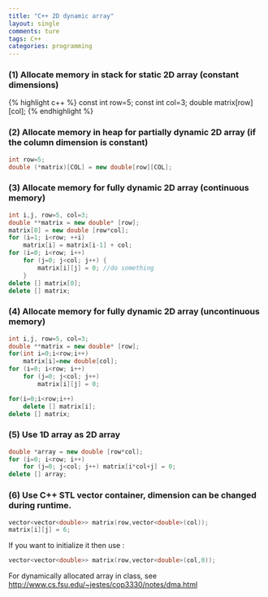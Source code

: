 ```yaml
---
title: "C++ 2D dynamic array"
layout: single
comments: ture 
tags: C++
categories: programming 
---
```


### (1) Allocate memory in stack for static 2D array (constant dimensions)  

{% highlight c++ %}
const int row=5;
const int col=3;
double matrix[row][col];
{% endhighlight %}


### (2) Allocate memory in heap for partially dynamic 2D array (if the column dimension is constant)  

```c++
int row=5;
double (*matrix)[COL] = new double[row][COL];
```


### (3) Allocate memory for fully dynamic 2D array (continuous memory) 

```c++
int i,j, row=5, col=3;
double **matrix = new double* [row];
matrix[0] = new double [row*col];
for (i=1; i<row; ++i)
    matrix[i] = matrix[i-1] + col;
for (i=0; i<row; i++) 
    for (j=0; j<col; j++) {
        matrix[i][j] = 0; //do something
    }
delete [] matrix[0];
delete [] matrix;
```


### (4) Allocate memory for fully dynamic 2D array (uncontinuous memory)  

```c++
int i,j, row=5, col=3;
double **matrix = new double* [row];
for(int i=0;i<row;i++)
    matrix[i]=new double[col];
for (i=0; i<row; i++) 
    for (j=0; j<col; j++) 
        matrix[i][j] = 0;

for(i=0;i<row;i++)
    delete [] matrix[i]; 
delete [] matrix; 
```

### (5) Use 1D array as 2D array

```c++
double *array = new double [row*col]; 
for (i=0; i<row; i++) 
    for (j=0; j<col; j++) matrix[i*col+j] = 0;
delete [] array;
```


### (6) Use C++ STL vector container, dimension can be changed during runtime.

```c++
vector<vector<double>> matrix(row,vector<double>(col));
matrix[i][j] = 6;
```

If you want to initialize it then use :

```c++
vector<vector<double>> matrix(row,vector<double>(col,0));
```


For dynamically allocated array in class, see http://www.cs.fsu.edu/~jestes/cop3330/notes/dma.html


